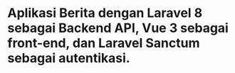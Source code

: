 # Aplikasi Berita dengan Laravel 8 sebagai Backend API, Vue 3 sebagai front-end, dan Laravel Sanctum sebagai autentikasi.
